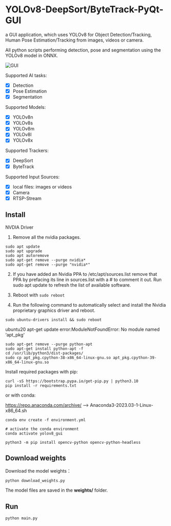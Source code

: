 # YOLOv8-DeepSort/ByteTrack-PyQt-GUI
a GUI application, which uses YOLOv8 for  Object Detection/Tracking, Human Pose Estimation/Tracking from images, videos or camera. 

All python scripts performing detection, pose and segmentation using the YOLOv8 model in ONNX.

![GUI](./data/ui.png)

Supported AI tasks:
- [x] Detection
- [x] Pose Estimation
- [x] Segmentation

Supported Models:
- [x] YOLOv8n
- [x] YOLOv8s
- [x] YOLOv8m
- [x] YOLOv8l
- [x] YOLOv8x

Supported Trackers:
- [x] DeepSort
- [x] ByteTrack

Supported Input Sources:
- [x] local files: images or videos
- [x] Camera
- [x] RTSP-Stream

## Install

NVDIA Driver

1. Remove all the nvidia packages.
```
sudo apt update
sudo apt upgrade
sudo apt autoremove
sudo apt-get remove --purge nvidia*
sudo apt-get remove --purge "nvidia*"
```

2. If you have added an Nvidia PPA to /etc/apt/sources.list remove that PPA by prefacing its line in sources.list with a # to comment it out. Run sudo apt update to refresh the list of available software.

3. Reboot with ```sudo reboot```

4. Run the following command to automatically select and install the Nvidia proprietary graphics driver and reboot.
   
```
sudo ubuntu-drivers install && sudo reboot
```

ubuntu20 apt-get update error:ModuleNotFoundError: No module named ‘apt_pkg‘
```
sudo apt-get remove --purge python-apt
sudo apt-get install python-apt -f
cd /usr/lib/python3/dist-packages/
sudo cp apt_pkg.cpython-38-x86_64-linux-gnu.so apt_pkg.cpython-39-x86_64-linux-gnu.so
```

Install required packages with pip:

```shell
curl -sS https://bootstrap.pypa.io/get-pip.py | python3.10
pip install -r requirements.txt
```

or with conda:

https://repo.anaconda.com/archive/ --> Anaconda3-2023.03-1-Linux-x86_64.sh

```shell
conda env create -f environment.yml

# activate the conda environment
conda activate yolov8_gui

python3 -m pip install opencv-python opencv-python-headless
```

## Download weights

Download the model weights：

``````shell
python download_weights.py
``````

The model files are saved in the **weights/** folder.

## Run

```shell
python main.py
```

